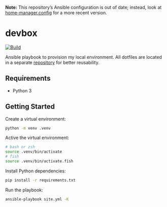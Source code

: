 **Note:** This repository’s Ansible configuration is out of date; instead, look at [home-manager.config](https://github.com/sestrella/home-manager.config) for a more recent version.

# devbox

[![Build](https://github.com/sestrella/devbox/actions/workflows/build.yml/badge.svg)](https://github.com/sestrella/devbox/actions/workflows/build.yml)

Ansible playbook to provision my local environment. All dotfiles are located in
a separate [repository][dotfiles] for better reusability.

## Requirements

- Python 3

## Getting Started

Create a virtual environment:

```sh
python -m venv .venv
```

Active the virtual environment:

```sh
# bash or zsh
source .venv/bin/activate
# fish
source .venv/bin/activate.fish
```

Install Python dependencies:

```sh
pip install -r requirements.txt
```

Run the playbook:

```sh
ansible-playbook site.yml -K
```

[dotfiles]: https://github.com/sestrella/dotfiles
